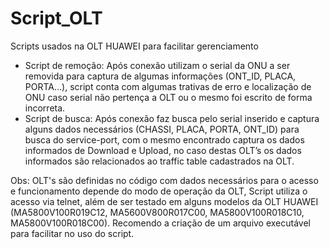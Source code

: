 # Script_OLT
Scripts usados na OLT HUAWEI para facilitar gerenciamento

- Script de remoção:
Após conexão utilizam o serial da ONU a ser removida para captura de algumas informações (ONT_ID, PLACA, PORTA...), script conta com algumas trativas de erro e localização de ONU caso serial não pertença a OLT ou o mesmo foi escrito de forma incorreta.
- Script de busca:
Após conexão faz busca pelo serial inserido e captura alguns dados necessários (CHASSI, PLACA, PORTA, ONT_ID) para busca do service-port, com o mesmo encontrado captura os dados informados de Download e Upload, no caso destas OLT’s os dados informados são relacionados ao traffic table cadastrados na OLT.

Obs: OLT's são definidas no código com dados necessários para o acesso e funcionamento depende do modo de operação da OLT, Script utiliza o acesso via telnet, além de ser testado em alguns modelos da OLT HUAWEI (MA5800V100R019C12, MA5600V800R017C00, MA5800V100R018C10, MA5800V100R018C00). Recomendo a criação de um arquivo executável para facilitar no uso do script.
